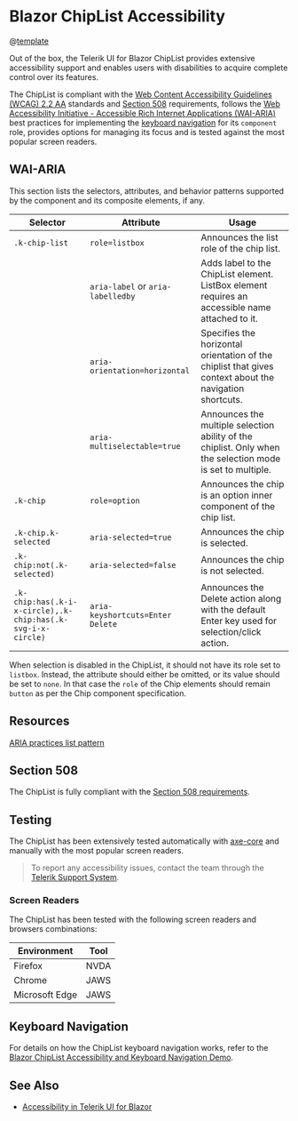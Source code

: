 
# Blazor ChipList Accessibility

@[template](/_contentTemplates/common/parameters-table-styles.md#table-layout)

Out of the box, the Telerik UI for Blazor ChipList provides extensive accessibility support and enables users with disabilities to acquire complete control over its features.

The ChipList is compliant with the [Web Content Accessibility Guidelines (WCAG) 2.2 AA](https://www.w3.org/TR/WCAG22/) standards and [Section 508](https://www.section508.gov/) requirements, follows the [Web Accessibility Initiative - Accessible Rich Internet Applications (WAI-ARIA)](https://www.w3.org/WAI/ARIA/apg/) best practices for implementing the [keyboard navigation](#keyboard-navigation) for its `component` role, provides options for managing its focus and is tested against the most popular screen readers.

## WAI-ARIA

This section lists the selectors, attributes, and behavior patterns supported by the component and its composite elements, if any.

| Selector | Attribute | Usage |
| -------- | --------- | ----- |
| `.k-chip-list` | `role=listbox` | Announces the list role of the chip list. |
| | `aria-label` or `aria-labelledby` | Adds label to the ChipList element. ListBox element requires an accessible name attached to it. |
| | `aria-orientation=horizontal` | Specifies the horizontal orientation of the chiplist that gives context about the navigation shortcuts. |
| | `aria-multiselectable=true` | Announces the multiple selection ability of the chiplist. Only when the selection mode is set to multiple. |
| `.k-chip` | `role=option` | Announces the chip is an option inner component of the chip list. |
| `.k-chip.k-selected` | `aria-selected=true` | Announces the chip is selected. |
| `.k-chip:not(.k-selected)` | `aria-selected=false` | Announces the chip is not selected. |
| `.k-chip:has(.k-i-x-circle),.k-chip:has(.k-svg-i-x-circle)` | `aria-keyshortcuts=Enter Delete` | Announces the Delete action along with the default Enter key used for selection/click action. |

When selection is disabled in the ChipList, it should not have its role set to `listbox`. Instead, the attribute should either be omitted, or its value should be set to `none`. In that case the `role` of the Chip elements should remain `button` as per the Chip component specification.

## Resources

[ARIA practices list pattern](https://www.w3.org/WAI/ARIA/apg/patterns/listbox/)

## Section 508

The ChipList is fully compliant with the [Section 508 requirements](http://www.section508.gov/).

## Testing

The ChipList has been extensively tested automatically with [axe-core](https://github.com/dequelabs/axe-core) and manually with the most popular screen readers.

> To report any accessibility issues, contact the team through the [Telerik Support System](https://www.telerik.com/account/support-center).

### Screen Readers

The ChipList has been tested with the following screen readers and browsers combinations:

| Environment | Tool |
| ----------- | ---- |
| Firefox | NVDA |
| Chrome | JAWS |
| Microsoft Edge | JAWS |

## Keyboard Navigation

For details on how the ChipList keyboard navigation works, refer to the [Blazor ChipList Accessibility and Keyboard Navigation Demo](https://demos.telerik.com/blazor-ui/chiplist/keyboard-navigation).

## See Also

* [Accessibility in Telerik UI for Blazor](slug:accessibility-overview)